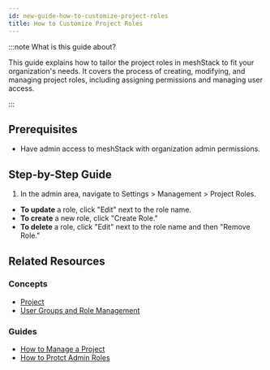 ```yaml
---
id: new-guide-how-to-customize-project-roles
title: How to Customize Project Roles
---
```


:::note What is this guide about?

This guide explains how to tailor the project roles in meshStack to fit your organization's needs. It covers the process of creating, modifying, and managing project roles, including assigning permissions and managing user access.

:::

## Prerequisites

- Have admin access to meshStack with organization admin permissions.

## Step-by-Step Guide

1. In the admin area, navigate to Settings > Management > Project Roles.

- **To update** a role, click "Edit" next to the role name.
- **To create** a new role, click "Create Role."
- **To delete** a role, click "Edit" next to the role name and then "Remove Role."

## Related Resources

### Concepts

- [Project](./new-concept-project.md)
- [User Groups and Role Management](./new-concept-users-and-groups.md)

### Guides

- [How to Manage a Project](./new-guide-how-to-manage-a-project.md)
- [How to Protct Admin Roles](./new-guide-how-to-protect-admin-roles.md)
